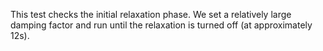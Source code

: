 This test checks the initial relaxation phase. We set a relatively large damping
factor and run until the relaxation is turned off (at approximately 12s).
